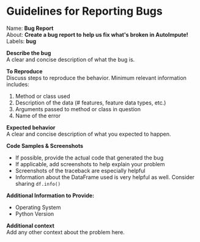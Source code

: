 # Guidelines for Reporting Bugs

Name: **Bug Report**  
About: **Create a bug report to help us fix what's broken in AutoImpute!**  
Labels: **bug** 

**Describe the bug**  
A clear and concise description of what the bug is.

**To Reproduce**  
Discuss steps to reproduce the behavior. Minimum relevant information includes:
1. Method or class used 
2. Description of the data (# features, feature data types, etc.)
3. Arguments passed to method or class in question
4. Name of the error

**Expected behavior**  
A clear and concise description of what you expected to happen.

**Code Samples & Screenshots**
- If possible, provide the actual code that generated the bug 
- If applicable, add screenshots to help explain your problem
- Screenshots of the traceback are especially helpful
- Information about the DataFrame used is very helpful as well. Consider sharing `df.info()`

**Additional Information to Provide:**  
 - Operating System
 - Python Version

**Additional context**  
Add any other context about the problem here.
